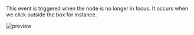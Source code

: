 This event is triggered when the node is no longer in focus. It occurs when we click outside the box for instance.

![preview](/images/events/blur-en.png)